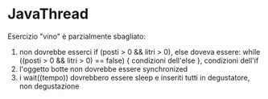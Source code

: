 # JavaThread

Esercizio "vino" è parzialmente sbagliato:
1) non dovrebbe esserci if (posti > 0 && litri > 0), else 
    doveva essere: while ((posti > 0 && litri > 0) == false) { condizioni dell'else }, condizioni dell'if
2) l'oggetto botte non dovrebbe essere synchronized
3) i wait((tempo)) dovrebbero essere sleep e inseriti tutti in degustatore, non degustazione
